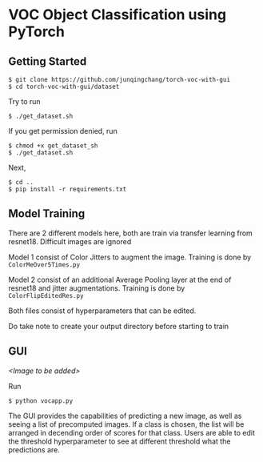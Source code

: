 # VOC Object Classification using PyTorch

## Getting Started
```
$ git clone https://github.com/junqingchang/torch-voc-with-gui
$ cd torch-voc-with-gui/dataset
```

Try to run
```
$ ./get_dataset.sh
```

If you get permission denied, run
```
$ chmod +x get_dataset_sh
$ ./get_dataset.sh
```

Next,

```
$ cd ..
$ pip install -r requirements.txt
```

## Model Training
There are 2 different models here, both are train via transfer learning from resnet18. Difficult images are ignored

Model 1 consist of Color Jitters to augment the image.
Training is done by `ColorMeOver5Times.py`

Model 2 consist of an additional Average Pooling layer at the end of resnet18 and jitter augmentations. Training is done by `ColorFlipEditedRes.py`

Both files consist of hyperparameters that can be edited. 

Do take note to create your output directory before starting to train

## GUI
_\<Image to be added>_

Run 
```
$ python vocapp.py
```

The GUI provides the capabilities of predicting a new image, as well as seeing a list of precomputed images. If a class is chosen, the list will be arranged in decending order of scores for that class. Users are able to edit the threshold hyperparameter to see at different threshold what the predictions are.